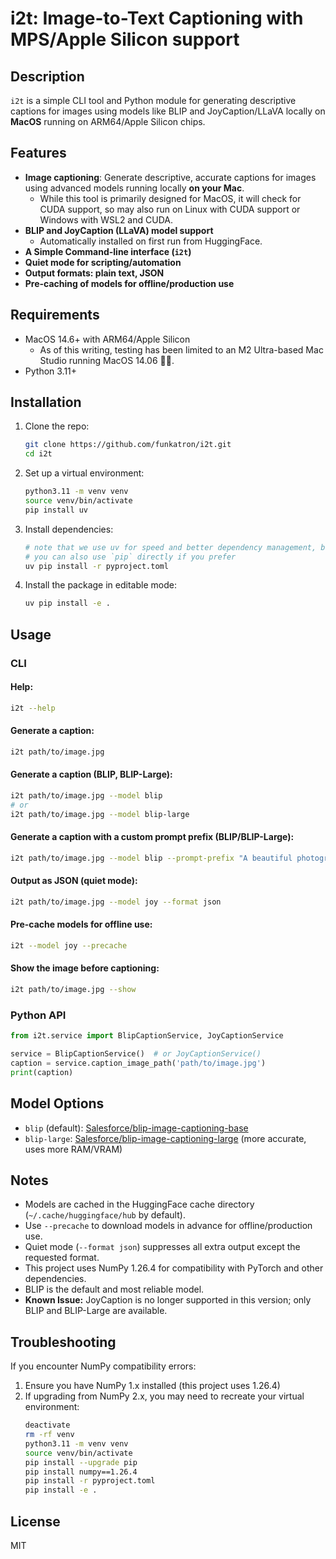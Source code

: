 # i2t: Image-to-Text Captioning with MPS/Apple Silicon support

## Description

`i2t` is a simple CLI tool and Python module for generating descriptive captions for images using models like BLIP and JoyCaption/LLaVA locally on **MacOS** running on ARM64/Apple Silicon chips.


## Features
- **Image captioning**: Generate descriptive, accurate captions for images using advanced models running locally **on your Mac**.
  - While this tool is primarily designed for MacOS, it will check for CUDA support, so may also run on Linux with CUDA support or Windows with WSL2 and CUDA.
- **BLIP and JoyCaption (LLaVA) model support**
  - Automatically installed on first run from HuggingFace.
- **A Simple Command-line interface (`i2t`)**
- **Quiet mode for scripting/automation**
- **Output formats: plain text, JSON**
- **Pre-caching of models for offline/production use**

## Requirements
- MacOS 14.6+ with ARM64/Apple Silicon
  - As of this writing, testing has been limited to an M2 Ultra-based Mac Studio running MacOS 14.06 🤷‍♀️.
- Python 3.11+

## Installation

1. Clone the repo:
   ```sh
   git clone https://github.com/funkatron/i2t.git
   cd i2t
   ```
2. Set up a virtual environment:
   ```sh
   python3.11 -m venv venv
   source venv/bin/activate
   pip install uv
   ```
3. Install dependencies:
   ```sh
   # note that we use uv for speed and better dependency management, but
   # you can also use `pip` directly if you prefer
   uv pip install -r pyproject.toml
   ```
4. Install the package in editable mode:
   ```sh
   uv pip install -e .
   ```

## Usage

### CLI

#### Help:
```sh
i2t --help
```

#### Generate a caption:

```sh
i2t path/to/image.jpg
```

#### Generate a caption (BLIP, BLIP-Large):
```sh
i2t path/to/image.jpg --model blip
# or
i2t path/to/image.jpg --model blip-large
```

#### Generate a caption with a custom prompt prefix (BLIP/BLIP-Large):
```sh
i2t path/to/image.jpg --model blip --prompt-prefix "A beautiful photograph of"
```

#### Output as JSON (quiet mode):
```sh
i2t path/to/image.jpg --model joy --format json
```

#### Pre-cache models for offline use:
```sh
i2t --model joy --precache
```

#### Show the image before captioning:
```sh
i2t path/to/image.jpg --show
```

### Python API

```python
from i2t.service import BlipCaptionService, JoyCaptionService

service = BlipCaptionService()  # or JoyCaptionService()
caption = service.caption_image_path('path/to/image.jpg')
print(caption)
```

## Model Options
- `blip` (default): [Salesforce/blip-image-captioning-base](https://huggingface.co/Salesforce/blip-image-captioning-base)
- `blip-large`: [Salesforce/blip-image-captioning-large](https://huggingface.co/Salesforce/blip-image-captioning-large) (more accurate, uses more RAM/VRAM)


## Notes
- Models are cached in the HuggingFace cache directory (`~/.cache/huggingface/hub` by default).
- Use `--precache` to download models in advance for offline/production use.
- Quiet mode (`--format json`) suppresses all extra output except the requested format.
- This project uses NumPy 1.26.4 for compatibility with PyTorch and other dependencies.
- BLIP is the default and most reliable model.
- **Known Issue:** JoyCaption is no longer supported in this version; only BLIP and BLIP-Large are available.

## Troubleshooting

If you encounter NumPy compatibility errors:
1. Ensure you have NumPy 1.x installed (this project uses 1.26.4)
2. If upgrading from NumPy 2.x, you may need to recreate your virtual environment:
   ```sh
   deactivate
   rm -rf venv
   python3.11 -m venv venv
   source venv/bin/activate
   pip install --upgrade pip
   pip install numpy==1.26.4
   pip install -r pyproject.toml
   pip install -e .
   ```

## License
MIT


